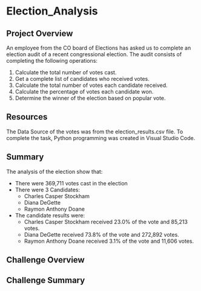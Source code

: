 # Election_Analysis

## Project Overview
An employee from the CO board of Elections has asked us to complete an election audit of a recent congressional election. The audit consists of completing the following operations:

1. Calculate the total number of votes cast.
2. Get a complete list of candidates who received votes.
3. Calculate the total number of votes each candidate received.
4. Calculate the percentage of votes each candidate won.
5. Determine the winner of the election based on popular vote.


## Resources
The Data Source of the votes was from the election_results.csv file. 
To complete the task, Python programming was created in Visual Studio Code. 

## Summary
The analysis of the election show that:
* There were 369,711 votes cast in the election
* There were 3 Candidates:
  - Charles Casper Stockham
  - Diana DeGette
  - Raymon Anthony Doane
* The candidate results were:
  - Charles Casper Stockham received 23.0% of the vote and 85,213 votes.
  - Diana DeGette received 73.8% of the vote and 272,892 votes.
  - Raymon Anthony Doane received 3.1% of the vote and 11,606 votes.

## Challenge Overview

## Challenge Summary
